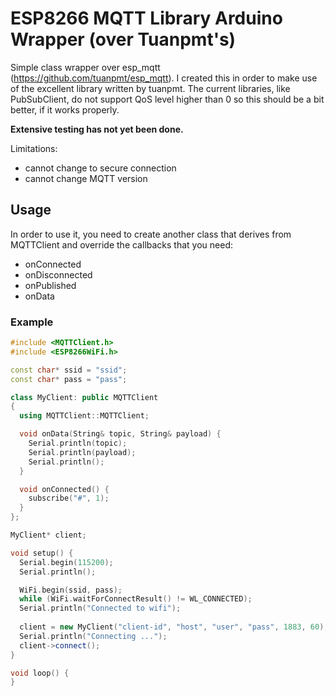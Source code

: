 # ESP8266 MQTT Library Arduino Wrapper (over Tuanpmt's)

Simple class wrapper over esp_mqtt (https://github.com/tuanpmt/esp_mqtt). I created this in order to make use of the excellent library written by tuanpmt. The current libraries, like PubSubClient, do not support QoS level higher than 0 so this should be a bit better, if it works properly.

**Extensive testing has not yet been done.**

Limitations:

- cannot change to secure connection
- cannot change MQTT version

## Usage

In order to use it, you need to create another class that derives from MQTTClient and override the callbacks that you need:

- onConnected
- onDisconnected
- onPublished
- onData

### Example

```c++
#include <MQTTClient.h>
#include <ESP8266WiFi.h>

const char* ssid = "ssid";
const char* pass = "pass";

class MyClient: public MQTTClient
{
  using MQTTClient::MQTTClient;

  void onData(String& topic, String& payload) {
    Serial.println(topic);
    Serial.println(payload);
    Serial.println();
  }

  void onConnected() {
    subscribe("#", 1);
  }
};

MyClient* client;

void setup() {
  Serial.begin(115200);
  Serial.println();

  WiFi.begin(ssid, pass);
  while (WiFi.waitForConnectResult() != WL_CONNECTED);
  Serial.println("Connected to wifi");
  
  client = new MyClient("client-id", "host", "user", "pass", 1883, 60);
  Serial.println("Connecting ...");
  client->connect();
}

void loop() {
}
```
